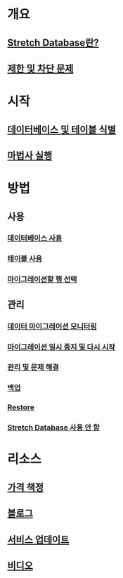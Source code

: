 # 개요
## [Stretch Database란?](/sql/sql-server/stretch-database/stretch-database)
## [제한 및 차단 문제](/sql/sql-server/stretch-database/limitations-for-stretch-database)

# 시작
## [데이터베이스 및 테이블 식별](/sql/sql-server/stretch-database/stretch-database-databases-and-tables-stretch-database-advisor)
## [마법사 실행](/sql/sql-server/stretch-database/get-started-by-running-the-enable-database-for-stretch-wizard)

# 방법
## 사용
### [데이터베이스 사용](/sql/sql-server/stretch-database/enable-stretch-database-for-a-database)
### [테이블 사용](/sql/sql-server/stretch-database/enable-stretch-database-for-a-table)
### [마이그레이션할 행 선택](/sql/sql-server/stretch-database/select-rows-to-migrate-by-using-a-filter-function-stretch-database)
## 관리
### [데이터 마이그레이션 모니터링](/sql/sql-server/stretch-database/monitor-and-troubleshoot-data-migration-stretch-database)
### [마이그레이션 일시 중지 및 다시 시작](/sql/sql-server/stretch-database/pause-and-resume-data-migration-stretch-database)
### [관리 및 문제 해결](/sql/sql-server/stretch-database/manage-and-troubleshoot-stretch-database)
### [백업](/sql/sql-server/stretch-database/backup-stretch-enabled-databases-stretch-database)
### [Restore](/sql/sql-server/stretch-database/restore-stretch-enabled-databases-stretch-database)
### [Stretch Database 사용 안 함](/sql/sql-server/stretch-database/disable-stretch-database-and-bring-back-remote-data)

# 리소스
## [가격 책정](https://azure.microsoft.com/pricing/details/sql-server-stretch-database/)
## [블로그](https://blogs.technet.microsoft.com/dataplatforminsider/tag/stretch-database/)
## [서비스 업데이트](https://azure.microsoft.com/updates/?product=sql-server-stretch-database)
## [비디오](https://azure.microsoft.com/documentation/videos/index/?services=sql-server-stretch-database)
